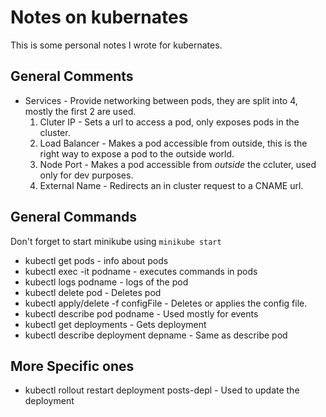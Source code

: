 # Notes on kubernates

This is some personal notes I wrote for kubernates.

## General Comments

- Services - Provide networking between pods, they are split into 4, mostly the first 2 are used.
  1. Cluter IP - Sets a url to access a pod, only exposes pods in the cluster.
  1. Load Balancer - Makes a pod accessible from outside, this is the right way to expose a pod to the outside world.
  1. Node Port - Makes a pod accessible from _outside_ the ccluter, used only for dev purposes.
  1. External Name - Redirects an in cluster request to a CNAME url.

## General Commands

Don't forget to start minikube using `minikube start`

- kubectl get pods - info about pods
- kubectl exec -it podname - executes commands in pods
- kubectl logs podname - logs of the pod
- kubectl delete pod - Deletes pod
- kubectl apply/delete -f configFile - Deletes or applies the config file.
- kubectl describe pod podname - Used mostly for events
- kubectl get deployments - Gets deployment
- kubectl describe deployment depname - Same as describe pod

## More Specific ones

- kubectl rollout restart deployment posts-depl - Used to update the deployment

